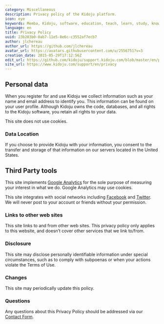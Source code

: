 ```yaml
---
category: Miscellaneous
description: Privacy policy of the Kidoju platform.
icon: eye
keywords: Memba, Kidoju, software, education, teach, learn, study, knowledge, test, quiz, privacy, policy
language: en
title: Privacy Policy
uuid: 23b203b0-0ab7-11e5-8e6c-c3552af7ecb7
author: jlchereau
author_url: https://github.com/jlchereau
avatar_url: https://avatars.githubusercontent.com/u/2556751?v=3
creation_date: 2015-05-29T17:12:56Z
edit_url: https://github.com/kidoju/support.kidoju.com/blob/master/en/pages/privacy.md
site_url: https://www.kidoju.com/support/en/privacy
---
```

## Personal data

When you register for and use Kidoju we collect information such as your name and email address to identify you.
This information can be found on your user profile.
Although Kidoju owns the code, databases, and all rights to the Kidoju software, you retain all rights to your data.

This site does not use cookies.

### Data Location

If you choose to provide Kidoju with your information, you consent to the transfer and storage of that information on our servers located in the United States.

## Third Party tools

This site implements [Google Analytics](http://www.google.com/analytics/) for the sole purpose of measuring your interest in what we do.
Google Analytics may use cookies.

This site integrates with social networks including [Facebook](https://www.facebook.com/) and [Twitter](https://twitter.com/).
We will never post to your account or friends without your permission.

### Links to other web sites 

This site links to and from other web sites.
This privacy policy only applies to this website, and doesn’t cover other services that we link to/from.

### Disclosure

This site may disclose personally identifiable information under special circumstances, such as to comply with subpoenas or when your actions violate the Terms of Use.

### Changes

This site may periodically update this policy.

### Questions

Any questions about this Privacy Policy should be addressed via our [Contact Form](https://www.kidoju.com/support/en/contact).